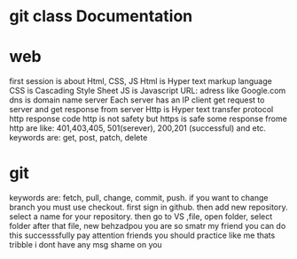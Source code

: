 # git class Documentation
# web
first session is about Html, CSS, JS
Html is Hyper text markup language
CSS is Cascading Style Sheet
JS is Javascript
URL: adress like Google.com
dns is domain name server
Each server has an IP
client get request to server and get response from server
Http is Hyper text transfer protocol
http response code
http is not safety but https is safe
some response frome http are like: 401,403,405, 501(serever), 200,201 (successful) and etc.
keywords are: get, post, patch, delete
# git
keywords are: fetch, pull, change, commit, push.
if you want to change branch you must use checkout.
first sign in github.
then add new repository.
select a name for your repository.
then go to VS ,file, open folder, select folder
after that file, new
behzadpou you are so smatr my friend
you can do this successsfully
pay attention friends 
you should practice like me
thats tribble i dont have any msg
shame on you

